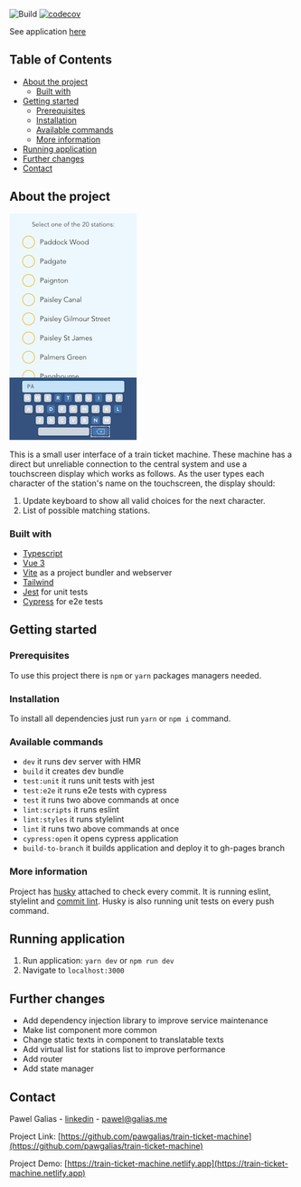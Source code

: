 ![Build](https://github.com/pgalias/train-ticket-machine/workflows/Check%20commit/badge.svg?branch=main)
[![codecov](https://codecov.io/gh/pgalias/train-ticket-machine/branch/main/graph/badge.svg?token=6FEa5sKzOz)](undefined)

See application [here](https://train-ticket-machine.netlify.app)

## Table of Contents

* [About the project](#about-the-project)
    * [Built with](#built-with)
* [Getting started](#getting-started)
    * [Prerequisites](#prerequisites)
    * [Installation](#installation)
    * [Available commands](#available-commands)
    * [More information](#more-information)
* [Running application](#running-application)
* [Further changes](#further-changes)
* [Contact](#contact)

## About the project

![application appearance](./application.png)

This is a small user interface of a train ticket machine. These machine has a direct but unreliable connection to the
central system and use a touchscreen display which works as follows.
As the user types each character of the station's name on the touchscreen, the display should:
1. Update keyboard to show all valid choices for the next character.
2. List of possible matching stations.

### Built with

- [Typescript](https://www.typescriptlang.org/)
- [Vue 3](https://v3.vuejs.org/)
- [Vite](https://github.com/vitejs/vite) as a project bundler and webserver
- [Tailwind](https://tailwindcss.com/)
- [Jest](https://jestjs.io/) for unit tests
- [Cypress](https://www.cypress.io/) for e2e tests

## Getting started

### Prerequisites

To use this project there is `npm` or `yarn` packages managers needed.

### Installation

To install all dependencies just run `yarn` or `npm i` command.

### Available commands

- `dev` it runs dev server with HMR
- `build` it creates dev bundle
- `test:unit` it runs unit tests with jest
- `test:e2e` it runs e2e tests with cypress
- `test` it runs two above commands at once
- `lint:scripts` it runs eslint
- `lint:styles` it runs stylelint
- `lint` it runs two above commands at once
- `cypress:open` it opens cypress application
- `build-to-branch` it builds application and deploy it to gh-pages branch

### More information

Project has [husky](https://github.com/typicode/husky) attached to check every commit. It is running eslint, stylelint
and [commit lint](https://github.com/conventional-changelog/commitlint). Husky is also running unit tests on every push
command.

## Running application

1. Run application: `yarn dev` or `npm run dev`
2. Navigate to `localhost:3000`

## Further changes

- Add dependency injection library to improve service maintenance
- Make list component more common
- Change static texts in component to translatable texts
- Add virtual list for stations list to improve performance
- Add router
- Add state manager

## Contact

Pawel Galias - [linkedin](https://linkedin.com/in/pawgalias) - [pawel@galias.me](pawel@galias.me)

Project Link: [https://github.com/pawgalias/train-ticket-machine](https://github.com/pawgalias/train-ticket-machine)

Project Demo: [https://train-ticket-machine.netlify.app](https://train-ticket-machine.netlify.app)
